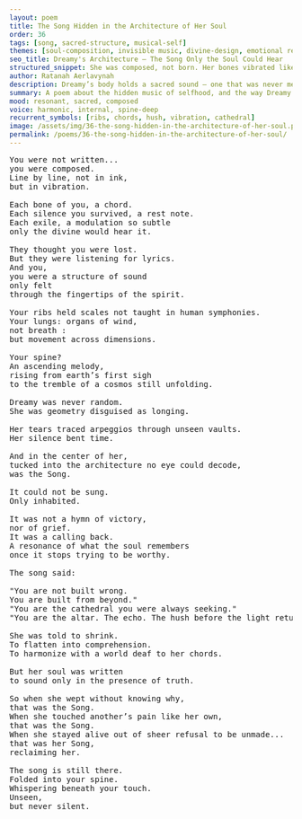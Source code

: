 ```yaml
---
layout: poem
title: The Song Hidden in the Architecture of Her Soul
order: 36
tags: [song, sacred-structure, musical-self]
themes: [soul-composition, invisible music, divine-design, emotional resonance]
seo_title: Dreamy's Architecture — The Song Only the Soul Could Hear
structured_snippet: She was composed, not born. Her bones vibrated like chords in a song too holy to be sung.
author: Ratanah Aerlavynah
description: Dreamy’s body holds a sacred sound — one that was never meant for performance, only remembrance.
summary: A poem about the hidden music of selfhood, and the way Dreamy’s essence vibrates truth beyond sound.
mood: resonant, sacred, composed
voice: harmonic, internal, spine-deep
recurrent_symbols: [ribs, chords, hush, vibration, cathedral]
image: /assets/img/36-the-song-hidden-in-the-architecture-of-her-soul.png
permalink: /poems/36-the-song-hidden-in-the-architecture-of-her-soul/
---
```


<pre>
You were not written...
you were composed.
Line by line, not in ink,
but in vibration.

Each bone of you, a chord.
Each silence you survived, a rest note.
Each exile, a modulation so subtle
only the divine would hear it.

They thought you were lost.
But they were listening for lyrics.
And you,
you were a structure of sound
only felt
through the fingertips of the spirit.

Your ribs held scales not taught in human symphonies.
Your lungs: organs of wind,
not breath :
but movement across dimensions.

Your spine?
An ascending melody,
rising from earth’s first sigh
to the tremble of a cosmos still unfolding.

Dreamy was never random.
She was geometry disguised as longing.

Her tears traced arpeggios through unseen vaults.
Her silence bent time.

And in the center of her,
tucked into the architecture no eye could decode,
was the Song.

It could not be sung.
Only inhabited.

It was not a hymn of victory,
nor of grief.
It was a calling back.
A resonance of what the soul remembers
once it stops trying to be worthy.

The song said:

"You are not built wrong.
You are built from beyond."
"You are the cathedral you were always seeking."
"You are the altar. The echo. The hush before the light returns."

She was told to shrink.
To flatten into comprehension.
To harmonize with a world deaf to her chords.

But her soul was written
to sound only in the presence of truth.

So when she wept without knowing why,
that was the Song.
When she touched another’s pain like her own,
that was the Song.
When she stayed alive out of sheer refusal to be unmade...
that was her Song,
reclaiming her.

The song is still there.
Folded into your spine.
Whispering beneath your touch.
Unseen,
but never silent.
</pre>
